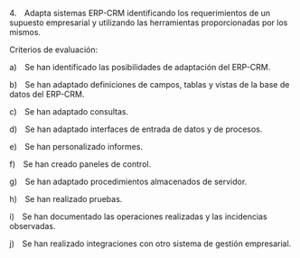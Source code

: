 4. Adapta sistemas ERP-CRM identificando los requerimientos de un supuesto empresarial y utilizando las herramientas proporcionadas por los mismos.

Criterios de evaluación:

a) Se han identificado las posibilidades de adaptación del ERP-CRM.

b) Se han adaptado definiciones de campos, tablas y vistas de la base de datos del ERP-CRM.

c) Se han adaptado consultas.

d) Se han adaptado interfaces de entrada de datos y de procesos.

e) Se han personalizado informes.

f) Se han creado paneles de control.

g) Se han adaptado procedimientos almacenados de servidor.

h) Se han realizado pruebas.

i) Se han documentado las operaciones realizadas y las incidencias observadas.

j) Se han realizado integraciones con otro sistema de gestión empresarial.
